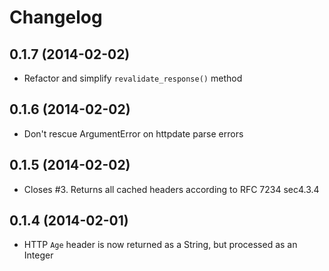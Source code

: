 # Changelog

## 0.1.7 (2014-02-02)

  * Refactor and simplify `revalidate_response()` method

## 0.1.6 (2014-02-02)

  * Don't rescue ArgumentError on httpdate parse errors

## 0.1.5 (2014-02-02)

  * Closes #3. Returns all cached headers according to RFC 7234 sec4.3.4

## 0.1.4 (2014-02-01)

  * HTTP `Age` header is now returned as a String, but processed as an Integer
